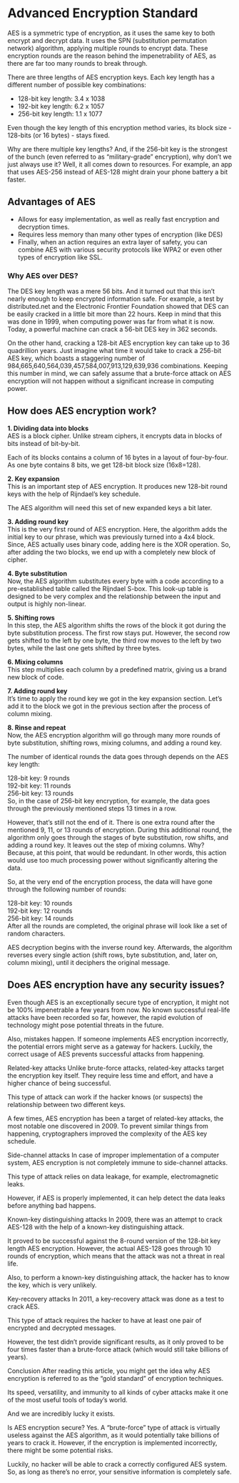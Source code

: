 # Advanced Encryption Standard
AES is a symmetric type of encryption, as it uses the same key to both encrypt and decrypt data. It uses the SPN (substitution permutation network) algorithm, applying multiple rounds to encrypt data. These encryption rounds are the reason behind the impenetrability of AES, as there are far too many rounds to break through.

There are three lengths of AES encryption keys. Each key length has a different number of possible key combinations:
- 128-bit key length: 3.4 x 1038
- 192-bit key length: 6.2 x 1057
- 256-bit key length: 1.1 x 1077
  
Even though the key length of this encryption method varies, its block size - 128-bits (or 16 bytes) - stays fixed. 

Why are there multiple key lengths? And, if the 256-bit key is the strongest of the bunch (even referred to as “military-grade” encryption), why don’t we just always use it? Well, it all comes down to resources. For example, an app that uses AES-256 instead of AES-128 might drain your phone battery a bit faster.

## Advantages of AES
- Allows for easy implementation, as well as really fast encryption and decryption times.
- Requires less memory than many other types of encryption (like DES)
- Finally, when an action requires an extra layer of safety, you can combine AES with various security protocols like WPA2 or even other types of encryption like SSL. 

### Why AES over DES?

The DES key length was a mere 56 bits. And it turned out that this isn’t nearly enough to keep encrypted information safe. For example, a test by distributed.net and the Electronic Frontier Foundation showed that DES can be easily cracked in a little bit more than 22 hours. Keep in mind that this was done in 1999, when computing power was far from what it is now. Today, a powerful machine can crack a 56-bit DES key in 362 seconds. 

On the other hand, cracking a 128-bit AES encryption key can take up to 36 quadrillion years. Just imagine what time it would take to crack a 256-bit AES key, which boasts a staggering number of 984,665,640,564,039,457,584,007,913,129,639,936 combinations. Keeping this number in mind, we can safely assume that a brute-force attack on AES encryption will not happen without a significant increase in computing power.

## How does AES encryption work?

**1. Dividing data into blocks**\
AES is a block cipher. Unlike stream ciphers, it encrypts data in blocks of bits instead of bit-by-bit. 

Each of its blocks contains a column of 16 bytes in a layout of four-by-four. As one byte contains 8 bits, we get 128-bit block size (16x8=128). 

**2. Key expansion**\
This is an important step of AES encryption. It produces new 128-bit round keys with the help of Rijndael’s key schedule.

The AES algorithm will need this set of new expanded keys a bit later.

**3. Adding round key**\
This is the very first round of AES encryption. Here, the algorithm adds the initial key to our phrase, which was previously turned into a 4x4 block. Since, AES actually uses binary code, adding here is the XOR operation. So, after adding the two blocks, we end up with a completely new block of cipher.

**4. Byte substitution**\
Now, the AES algorithm substitutes every byte with a code according to a pre-established table called the Rijndael S-box. This look-up table is designed to be very complex and the relationship between the input and output is highly non-linear.

**5. Shifting rows**\
In this step, the AES algorithm shifts the rows of the block it got during the byte substitution process. The first row stays put. However, the second row gets shifted to the left by one byte, the third row moves to the left by two bytes, while the last one gets shifted by three bytes.

**6. Mixing columns**\
This step multiplies each column by a predefined matrix, giving us a brand new block of code. 

**7. Adding round key**\
It’s time to apply the round key we got in the key expansion section. Let’s add it to the block we got in the previous section after the process of column mixing.

**8. Rinse and repeat**\
Now, the AES encryption algorithm will go through many more rounds of byte substitution, shifting rows, mixing columns, and adding a round key.

The number of identical rounds the data goes through depends on the AES key length:

128-bit key: 9 rounds\
192-bit key: 11 rounds\
256-bit key: 13 rounds\
So, in the case of 256-bit key encryption, for example, the data goes through the previously mentioned steps 13 times in a row.

However, that’s still not the end of it. There is one extra round after the mentioned 9, 11, or 13 rounds of encryption. During this additional round, the algorithm only goes through the stages of byte substitution, row shifts, and adding a round key. It leaves out the step of mixing columns. Why? Because, at this point, that would be redundant. In other words, this action would use too much processing power without significantly altering the data.

So, at the very end of the encryption process, the data will have gone through the following number of rounds:

128-bit key: 10 rounds\
192-bit key: 12 rounds\
256-bit key: 14 rounds\
After all the rounds are completed, the original phrase will look like a set of random characters. 

AES decryption begins with the inverse round key. Afterwards, the algorithm reverses every single action (shift rows, byte substitution, and, later on, column mixing), until it deciphers the original message.

## Does AES encryption have any security issues?
Even though AES is an exceptionally secure type of encryption, it might not be 100% impenetrable a few years from now. No known successful real-life attacks have been recorded so far, however, the rapid evolution of technology might pose potential threats in the future.

Also, mistakes happen. If someone implements AES encryption incorrectly, the potential errors might serve as a gateway for hackers. Luckily, the correct usage of AES prevents successful attacks from happening.


Related-key attacks
Unlike brute-force attacks, related-key attacks target the encryption key itself. They require less time and effort, and have a higher chance of being successful.

This type of attack can work if the hacker knows (or suspects) the relationship between two different keys.

A few times, AES encryption has been a target of related-key attacks, the most notable one discovered in 2009. To prevent similar things from happening, cryptographers improved the complexity of the AES key schedule.

Side-channel attacks
In case of improper implementation of a computer system, AES encryption is not completely immune to side-channel attacks.

This type of attack relies on data leakage, for example, electromagnetic leaks.

However, if AES is properly implemented, it can help detect the data leaks before anything bad happens.

Known-key distinguishing attacks
In 2009, there was an attempt to crack AES-128 with the help of a known-key distinguishing attack.

It proved to be successful against the 8-round version of the 128-bit key length AES encryption. However, the actual AES-128 goes through 10 rounds of encryption, which means that the attack was not a threat in real life.

Also, to perform a known-key distinguishing attack, the hacker has to know the key, which is very unlikely.

Key-recovery attacks
In 2011, a key-recovery attack was done as a test to crack AES.

This type of attack requires the hacker to have at least one pair of encrypted and decrypted messages.

However, the test didn’t provide significant results, as it only proved to be four times faster than a brute-force attack (which would still take billions of years).

Conclusion
After reading this article, you might get the idea why AES encryption is referred to as the “gold standard” of encryption techniques.

Its speed, versatility, and immunity to all kinds of cyber attacks make it one of the most useful tools of today’s world.

And we are incredibly lucky it exists. 

Is AES encryption secure?
Yes. A “brute-force” type of attack is virtually useless against the AES algorithm, as it would potentially take billions of years to crack it. However, if the encryption is implemented incorrectly, there might be some potential risks.

Luckily, no hacker will be able to crack a correctly configured AES system. So, as long as there’s no error, your sensitive information is completely safe.